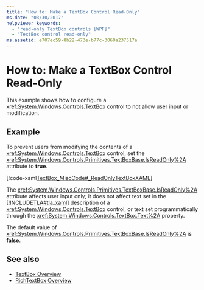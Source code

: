 ```yaml
---
title: "How to: Make a TextBox Control Read-Only"
ms.date: "03/30/2017"
helpviewer_keywords: 
  - "read-only TextBox controls [WPF]"
  - "TextBox control read-only"
ms.assetid: e707ec59-8b22-473e-b77c-3060a237517a
---
```

# How to: Make a TextBox Control Read-Only
This example shows how to configure a <xref:System.Windows.Controls.TextBox> control to not allow user input or modification.  
  
## Example  
 To prevent users from modifying the contents of a <xref:System.Windows.Controls.TextBox> control, set the <xref:System.Windows.Controls.Primitives.TextBoxBase.IsReadOnly%2A> attribute to **true**.  
  
 [!code-xaml[TextBox_MiscCode#_ReadOnlyTextBoxXAML](~/samples/snippets/csharp/VS_Snippets_Wpf/TextBox_MiscCode/CSharp/Window1.xaml#_readonlytextboxxaml)]  
  
 The <xref:System.Windows.Controls.Primitives.TextBoxBase.IsReadOnly%2A> attribute affects user input only; it does not affect text set in the [!INCLUDE[TLA#tla_xaml](../../../../includes/tlasharptla-xaml-md.md)] description of a <xref:System.Windows.Controls.TextBox> control, or text set programmatically through the <xref:System.Windows.Controls.TextBox.Text%2A> property.  
  
 The default value of <xref:System.Windows.Controls.Primitives.TextBoxBase.IsReadOnly%2A> is **false**.  
  
## See also
- [TextBox Overview](textbox-overview.md)
- [RichTextBox Overview](richtextbox-overview.md)
